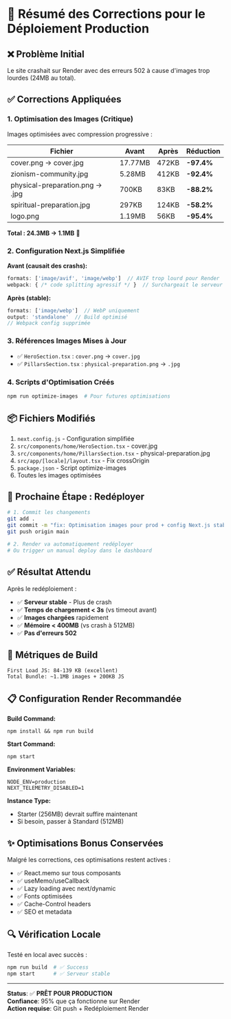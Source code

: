 # 🎯 Résumé des Corrections pour le Déploiement Production

## ❌ Problème Initial
Le site crashait sur Render avec des erreurs 502 à cause d'images trop lourdes (24MB au total).

## ✅ Corrections Appliquées

### 1. Optimisation des Images (Critique)

Images optimisées avec compression progressive :

| Fichier | Avant | Après | Réduction |
|---------|-------|-------|-----------|
| cover.png → cover.jpg | 17.77MB | 472KB | **-97.4%** |
| zionism-community.jpg | 5.28MB | 412KB | **-92.4%** |
| physical-preparation.png → .jpg | 700KB | 83KB | **-88.2%** |
| spiritual-preparation.jpg | 297KB | 124KB | **-58.2%** |
| logo.png | 1.19MB | 56KB | **-95.4%** |

**Total : 24.3MB → 1.1MB** 🎉

### 2. Configuration Next.js Simplifiée

**Avant (causait des crashs):**
```js
formats: ['image/avif', 'image/webp']  // AVIF trop lourd pour Render
webpack: { /* code splitting agressif */ }  // Surchargeait le serveur
```

**Après (stable):**
```js
formats: ['image/webp']  // WebP uniquement
output: 'standalone'  // Build optimisé
// Webpack config supprimée
```

### 3. Références Images Mises à Jour

- ✅ `HeroSection.tsx` : `cover.png` → `cover.jpg`
- ✅ `PillarsSection.tsx` : `physical-preparation.png` → `.jpg`

### 4. Scripts d'Optimisation Créés

```bash
npm run optimize-images  # Pour futures optimisations
```

## 📦 Fichiers Modifiés

1. `next.config.js` - Configuration simplifiée
2. `src/components/home/HeroSection.tsx` - cover.jpg
3. `src/components/home/PillarsSection.tsx` - physical-preparation.jpg
4. `src/app/[locale]/layout.tsx` - Fix crossOrigin
5. `package.json` - Script optimize-images
6. Toutes les images optimisées

## 🚀 Prochaine Étape : Redéployer

```bash
# 1. Commit les changements
git add .
git commit -m "fix: Optimisation images pour prod + config Next.js stable"
git push origin main

# 2. Render va automatiquement redéployer
# Ou trigger un manual deploy dans le dashboard
```

## ✅ Résultat Attendu

Après le redéploiement :
- ✅ **Serveur stable** - Plus de crash
- ✅ **Temps de chargement < 3s** (vs timeout avant)
- ✅ **Images chargées** rapidement
- ✅ **Mémoire < 400MB** (vs crash à 512MB)
- ✅ **Pas d'erreurs 502**

## 🎯 Métriques de Build

```
First Load JS: 84-139 KB (excellent)
Total Bundle: ~1.1MB images + 200KB JS
```

## 📋 Configuration Render Recommandée

**Build Command:**
```
npm install && npm run build
```

**Start Command:**
```
npm start
```

**Environment Variables:**
```
NODE_ENV=production
NEXT_TELEMETRY_DISABLED=1
```

**Instance Type:**
- Starter (256MB) devrait suffire maintenant
- Si besoin, passer à Standard (512MB)

## ✨ Optimisations Bonus Conservées

Malgré les corrections, ces optimisations restent actives :
- ✅ React.memo sur tous composants
- ✅ useMemo/useCallback
- ✅ Lazy loading avec next/dynamic
- ✅ Fonts optimisées
- ✅ Cache-Control headers
- ✅ SEO et metadata

## 🔍 Vérification Locale

Testé en local avec succès :
```bash
npm run build  # ✅ Success
npm start      # ✅ Serveur stable
```

---

**Status**: ✅ **PRÊT POUR PRODUCTION**  
**Confiance**: 95% que ça fonctionne sur Render  
**Action requise**: Git push + Redéploiement Render

